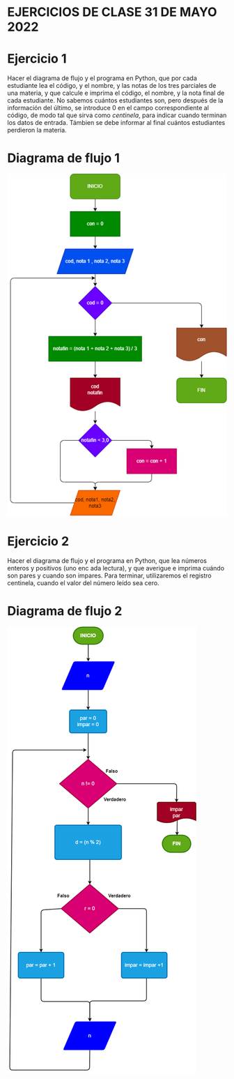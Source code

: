 # EJERCICIOS DE CLASE 31 DE MAYO 2022

# Ejercicio 1

Hacer el diagrama de flujo y el programa en Python, que por cada estudiante lea el código, y el nombre, y las notas de los tres parciales de una materia, y que calcule e imprima el código, el nombre, y la nota final de cada estudiante. No sabemos cuántos estudiantes son, pero después de la información del último, se introduce 0 en el campo correspondiente al código, de modo tal que sirva como *centinela*, para indicar cuando terminan los datos de entrada. Támbien se debe informar al final cuántos estudiantes perdieron la materia.

# Diagrama de flujo 1

![Diagrama1](ejercicio_1/diagrama.png)

# Ejercicio 2

Hacer el diagrama de flujo y el programa en Python, que lea números enteros y positivos (uno enc ada lectura), y que averigue e imprima cuándo son pares y cuando son impares. Para terminar, utilizaremos el registro centinela, cuando el valor del número leído sea cero.

# Diagrama de flujo 2

![Diagrama2](ejercicio_2/diagram2.png)